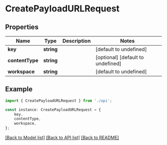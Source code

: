 # CreatePayloadURLRequest


## Properties

Name | Type | Description | Notes
------------ | ------------- | ------------- | -------------
**key** | **string** |  | [default to undefined]
**contentType** | **string** |  | [optional] [default to undefined]
**workspace** | **string** |  | [default to undefined]

## Example

```typescript
import { CreatePayloadURLRequest } from './api';

const instance: CreatePayloadURLRequest = {
    key,
    contentType,
    workspace,
};
```

[[Back to Model list]](../README.md#documentation-for-models) [[Back to API list]](../README.md#documentation-for-api-endpoints) [[Back to README]](../README.md)
